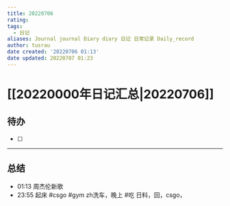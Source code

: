 ```yaml
---
title: 20220706
rating:
tags:
  - 日记
aliases: Journal journal Diary diary 日记 日常记录 Daily_record
author: tusrau
date created: '20220706 01:13'
date updated: 20220707 01:23
---
```


# [[20220000年日记汇总|20220706]]

## 待办

- [ ]

---

## 总结

- 01:13 周杰伦新歌
- 23:55  起床 #csgo  #gym zh洗车，晚上 #吃 日料，回，csgo，
